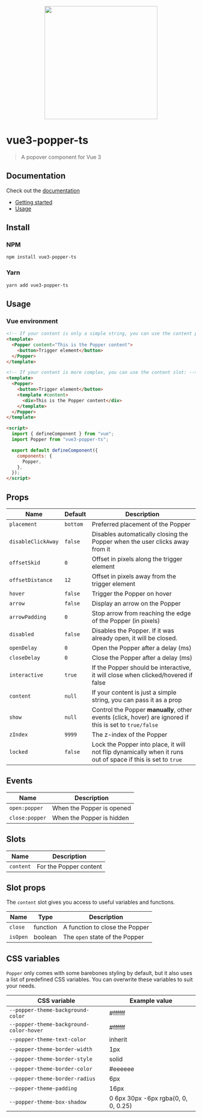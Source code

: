 <p align="center">
<img src="https://raw.githubusercontent.com/valgeirb/vue-popper/main/docs/public/popper.svg" height="300px">
</p>

# vue3-popper-ts

> A popover component for Vue 3

## Documentation

Check out the [documentation](https://valgeirb.github.io/vue3-popper-ts/)

- [Getting started](https://valgeirb.github.io/vue3-popper-ts/guide/getting-started.html)
- [Usage](https://valgeirb.github.io/vue3-popper-ts/guide/getting-started.html#usage)

## Install

### NPM

```bash
npm install vue3-popper-ts
```

### Yarn

```bash
yarn add vue3-popper-ts
```

## Usage

### Vue environment

```html
<!-- If your content is only a simple string, you can use the content prop: -->
<template>
  <Popper content="This is the Popper content">
    <button>Trigger element</button>
  </Popper>
</template>

<!-- If your content is more complex, you can use the content slot: -->
<template>
  <Popper>
    <button>Trigger element</button>
    <template #content>
      <div>This is the Popper content</div>
    </template>
  </Popper>
</template>

<script>
  import { defineComponent } from "vue";
  import Popper from "vue3-popper-ts";

  export default defineComponent({
    components: {
      Popper,
    },
  });
</script>
```

## Props

| Name               | Default  | Description                                                                                                 |
| ------------------ | -------- | ----------------------------------------------------------------------------------------------------------- |
| `placement`        | `bottom` | Preferred placement of the Popper                                                                           |
| `disableClickAway` | `false`  | Disables automatically closing the Popper when the user clicks away from it                                 |
| `offsetSkid`       | `0`      | Offset in pixels along the trigger element                                                                  |
| `offsetDistance`   | `12`     | Offset in pixels away from the trigger element                                                              |
| `hover`            | `false`  | Trigger the Popper on hover                                                                                 |
| `arrow`            | `false`  | Display an arrow on the Popper                                                                              |
| `arrowPadding`     | `0`      | Stop arrow from reaching the edge of the Popper (in pixels)                                                 |
| `disabled`         | `false`  | Disables the Popper. If it was already open, it will be closed.                                             |
| `openDelay`        | `0`      | Open the Popper after a delay (ms)                                                                          |
| `closeDelay`       | `0`      | Close the Popper after a delay (ms)                                                                         |
| `interactive`      | `true`   | If the Popper should be interactive, it will close when clicked/hovered if false                            |
| `content`          | `null`   | If your content is just a simple string, you can pass it as a prop                                          |
| `show`             | `null`   | Control the Popper **manually**, other events (click, hover) are ignored if this is set to `true/false`     |
| `zIndex`           | `9999`   | The z-index of the Popper                                                                                   |
| `locked`           | `false`  | Lock the Popper into place, it will not flip dynamically when it runs out of space if this is set to `true` |

## Events

| Name           | Description               |
| -------------- | ------------------------- |
| `open:popper`  | When the Popper is opened |
| `close:popper` | When the Popper is hidden |

## Slots

| Name      | Description            |
| --------- | ---------------------- |
| `content` | For the Popper content |

## Slot props

The `content` slot gives you access to useful variables and functions.

| Name     | Type     | Description                    |
| -------- | -------- | ------------------------------ |
| `close`  | function | A function to close the Popper |
| `isOpen` | boolean  | The `open` state of the Popper |

## CSS variables

`Popper` only comes with some barebones styling by default, but it also uses a list of predefined CSS variables. You can overwrite these variables to suit your needs.

| CSS variable                            | Example value                       |
| --------------------------------------- | ----------------------------------- |
| `--popper-theme-background-color`       | #ffffff                             |
| `--popper-theme-background-color-hover` | #ffffff                             |
| `--popper-theme-text-color`             | inherit                             |
| `--popper-theme-border-width`           | 1px                                 |
| `--popper-theme-border-style`           | solid                               |
| `--popper-theme-border-color`           | #eeeeee                             |
| `--popper-theme-border-radius`          | 6px                                 |
| `--popper-theme-padding`                | 16px                                |
| `--popper-theme-box-shadow`             | 0 6px 30px -6px rgba(0, 0, 0, 0.25) |
